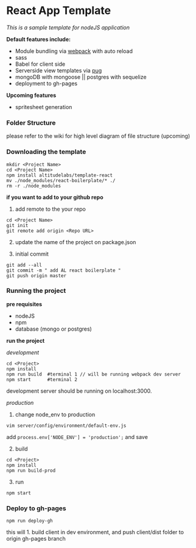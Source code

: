 # React App Template

_This is a sample template for nodeJS application_

**Default features include:**
- Module bundling via [webpack](https://webpack.github.io/docs/) with auto reload
- sass
- Babel for client side
- Serverside view templates via [pug](https://pugjs.org/api/getting-started.html)
- mongoDB with mongoose || postgres with sequelize
- deployment to gh-pages

**Upcoming features**
- spritesheet generation

### Folder Structure
please refer to the wiki for high level diagram of file structure (upcoming)

### Downloading the template
```
mkdir <Project Name>
cd <Project Name>
npm install altitudelabs/template-react
mv ./node_modules/react-boilerplate/* ./
rm -r ./node_modules
```

**if you want to add to your github repo**
1. add remote to the your repo
```
cd <Project Name>
git init
git remote add origin <Repo URL>
```
2. update the name of the project on package.json

3. initial commit
```
git add --all
git commit -m " add AL react boilerplate "
git push origin master
```


### Running the project
**pre requisites**
- nodeJS
- npm
- database (mongo or postgres)

**run the project**

*development*
```
cd <Project>
npm install
npm run build  #terminal 1 // will be running webpack dev server
npm start      #terminal 2
```
development server should be running on localhost:3000.

*production*
1. change node_env to production
  ```
  vim server/config/environment/default-env.js
  ```
  add ```process.env['NODE_ENV'] = 'production';``` and save

2. build
  ```
  cd <Project>
  npm install
  npm run build-prod
  ```

3. run
  ```
  npm start
  ```


### Deploy to gh-pages
```
npm run deploy-gh
```
this will 1. build client in dev environment, and push client/dist folder to origin gh-pages branch
